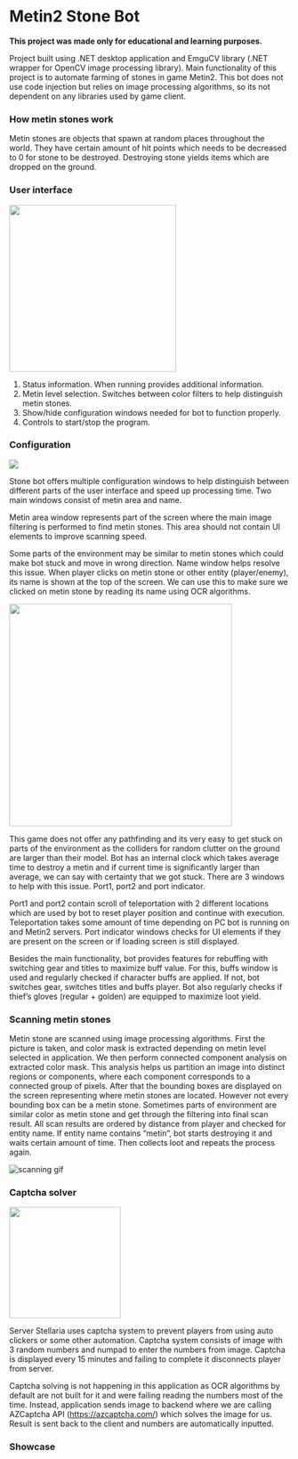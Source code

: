 # Metin2 Stone Bot

**This project was made only for educational and learning purposes.**

Project built using .NET desktop application and EmguCV library (.NET wrapper for OpenCV image processing library). Main functionality of this project is to automate farming of stones in game Metin2. This bot does not use code injection but relies on image processing algorithms, so its not dependent on any libraries used by game client.

### How metin stones work
Metin stones are objects that spawn at random places throughout the world. They have certain amount of hit points which needs to be decreased to 0 for stone to be destroyed. Destroying stone yields items which are dropped on the ground.

### User interface

<img src="https://github.com/AndrejVysinsky/metin2-stone-bot-readme/assets/59775817/c649e3de-91cd-426b-86f2-288416f2be4c" width="300">
 
1.	Status information. When running provides additional information.
2.	Metin level selection. Switches between color filters to help distinguish metin stones.
3.	Show/hide configuration windows needed for bot to function properly.
4.	Controls to start/stop the program.

### Configuration

<img src="https://github.com/AndrejVysinsky/metin2-stone-bot-readme/assets/59775817/774f48a9-3892-4c5c-a7f4-9a7037c44464">
 
Stone bot offers multiple configuration windows to help distinguish between different parts of the user interface and speed up processing time. Two main windows consist of metin area and name.

Metin area window represents part of the screen where the main image filtering is performed to find metin stones. This area should not contain UI elements to improve scanning speed.

Some parts of the environment may be similar to metin stones which could make bot stuck and move in wrong direction. Name window helps resolve this issue. When player clicks on metin stone or other entity (player/enemy), its name is shown at the top of the screen. We can use this to make sure we clicked on metin stone by reading its name using OCR algorithms. 

<img src="https://github.com/AndrejVysinsky/metin2-stone-bot-readme/assets/59775817/d68802e0-c1c2-4ece-9ad5-fdcf880895a6" width="400">

This game does not offer any pathfinding and its very easy to get stuck on parts of the environment as the colliders for random clutter on the ground are larger than their model. Bot has an internal clock which takes average time to destroy a metin and if current time is significantly larger than average, we can say with certainty that we got stuck. There are 3 windows to help with this issue. Port1, port2 and port indicator.

Port1 and port2 contain scroll of teleportation with 2 different locations which are used by bot to reset player position and continue with execution. Teleportation takes some amount of time depending on PC bot is running on and Metin2 servers. Port indicator windows checks for UI elements if they are present on the screen or if loading screen is still displayed.

Besides the main functionality, bot provides features for rebuffing with switching gear and titles to maximize buff value. For this, buffs window is used and regularly checked if character buffs are applied. If not, bot switches gear, switches titles and buffs player.
Bot also regularly checks if thief’s gloves (regular + golden) are equipped to maximize loot yield.

### Scanning metin stones

Metin stone are scanned using image processing algorithms. First the picture is taken, and color mask is extracted depending on metin level selected in application.
We then perform connected component analysis on extracted color mask. This analysis helps us partition an image into distinct regions or components, where each component corresponds to a connected group of pixels.
After that the bounding boxes are displayed on the screen representing where metin stones are located. However not every bounding box can be a metin stone. Sometimes parts of environment are similar color as metin stone and get through the filtering into final scan result.
All scan results are ordered by distance from player and checked for entity name. If entity name contains “metin”, bot starts destroying it and waits certain amount of time. Then collects loot and repeats the process again.

![scanning gif](https://github.com/AndrejVysinsky/metin2-stone-bot-readme/assets/59775817/f9251a62-fac6-41c3-ba60-2ac795ee4e83)

### Captcha solver

<img src="https://github.com/AndrejVysinsky/metin2-miner-readme/assets/59775817/71d808c4-77b3-42b6-8fc9-463a3eea0860" width="200">

Server Stellaria uses captcha system to prevent players from using auto clickers or some other automation. Captcha system consists of image with 3 random numbers and numpad to enter the numbers from image. Captcha is displayed every 15 minutes and failing to complete it disconnects player from server.

Captcha solving is not happening in this application as OCR algorithms by default are not built for it and were failing reading the numbers most of the time. Instead, application sends image to backend where we are calling AZCaptcha API (https://azcaptcha.com/) which solves the image for us. Result is sent back to the client and numbers are automatically inputted.

### Showcase

 
